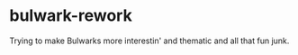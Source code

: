 bulwark-rework
==============

Trying to make Bulwarks more interestin' and thematic and all that fun junk.
